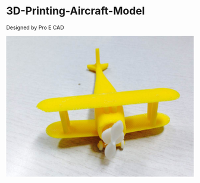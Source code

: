 # 3D-Printing-Aircraft-Model
Designed by Pro E CAD


![alt tag](https://github.com/JessieJingxuGao/3D-Printing-Aircraft-Model/blob/master/WechatIMG1.jpeg)
